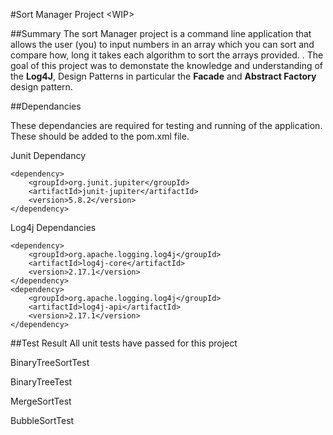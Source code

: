 #Sort Manager Project \<WIP\>

##Summary
The sort Manager project is a command line application that allows the user (you) to input numbers in an 
array which you can sort and compare how, long it takes each algorithm to sort the arrays provided.
. The goal of this project was to demonstate the knowledge and
understanding of the **Log4J**, Design Patterns in particular the **Facade** and **Abstract Factory** design
pattern.


##Dependancies

These dependancies are required for testing and running of the application. These should
be added to the pom.xml file.

Junit Dependancy
        
    <dependency>
        <groupId>org.junit.jupiter</groupId>
        <artifactId>junit-jupiter</artifactId>
        <version>5.8.2</version>
    </dependency>

Log4j Dependancies

    <dependency>
        <groupId>org.apache.logging.log4j</groupId>
        <artifactId>log4j-core</artifactId>
        <version>2.17.1</version>
    </dependency>
    <dependency>
        <groupId>org.apache.logging.log4j</groupId>
        <artifactId>log4j-api</artifactId>
        <version>2.17.1</version>
    </dependency>

##Test Result
All unit tests have passed for this project

BinaryTreeSortTest

BinaryTreeTest

MergeSortTest

BubbleSortTest